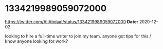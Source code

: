 # 1334219989059072000
https://twitter.com/AliAbdaal/status/1334219989059072000
**Date:** 2020-12-02

looking to hire a full-time writer to join my team. anyone got tips for this / know anyone looking for work?
